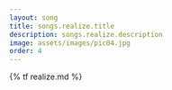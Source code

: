 ```yaml
---
layout: song
title: songs.realize.title
description: songs.realize.description
image: assets/images/pic04.jpg
order: 4
---
```


{% tf realize.md %}
